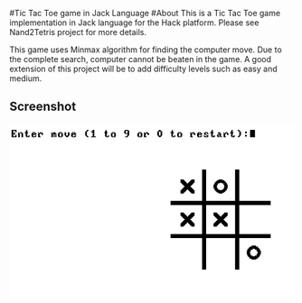 #Tic Tac Toe game in Jack Language
#About
This is a Tic Tac Toe game implementation in Jack language for the Hack platform. Please see Nand2Tetris project for more details.

This game uses Minmax algorithm for finding the computer move. Due to the complete search, computer cannot be beaten in the game. A good extension of this project will be to add difficulty levels such as easy and medium.

## Screenshot
![Tic Tac Toe running in VM emulator](tic-tac-toe-jack.png)
